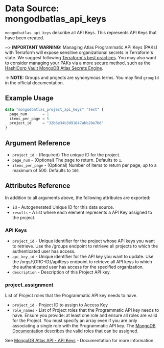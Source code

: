 # Data Source: mongodbatlas_api_keys

`mongodbatlas_api_keys` describe all API Keys. This represents API Keys that have been created.

~> **IMPORTANT WARNING:** Managing Atlas Programmatic API Keys (PAKs) with Terraform will expose sensitive organizational secrets in Terraform's state. We suggest following [Terraform's best practices](https://developer.hashicorp.com/terraform/language/state/sensitive-data). You may also want to consider managing your PAKs via a more secure method, such as the [HashiCorp Vault MongoDB Atlas Secrets Engine](https://developer.hashicorp.com/vault/docs/secrets/mongodbatlas).

-> **NOTE:** Groups and projects are synonymous terms. You may find `groupId` in the official documentation.

## Example Usage

```terraform
data "mongodbatlas_project_api_keys" "test" {
  page_num       = 1
  items_per_page = 5
  project_id     = "32b6e34b3d91647abb20e7b8"
}
```

## Argument Reference
* `project_id` - (Required) The unique ID for the project.
* `page_num` - (Optional) The page to return. Defaults to `1`.
* `items_per_page` - (Optional) Number of items to return per page, up to a maximum of 500. Defaults to `100`.


## Attributes Reference

In addition to all arguments above, the following attributes are exported:

* `id` - Autogenerated Unique ID for this data source.
* `results` - A list where each element represents a API Key assigned to the project.


### API Keys

* `project_id` - Unique identifier for the project whose API keys you want to retrieve. Use the /groups endpoint to retrieve all projects to which the authenticated user has access.
* `api_key_id` - Unique identifier for the API key you want to update. Use the /orgs/{ORG-ID}/apiKeys endpoint to retrieve all API keys to which the authenticated user has access for the specified organization.
* `description` -	Description of this Project API key.

### project_assignment
List of Project roles that the Programmatic API key needs to have.

* `project_id` -  Project ID to assign to Access Key
* `role_names` -  List of Project roles that the Programmatic API key needs to have. Ensure you provide: at least one role and ensure all roles are valid for the Project. You must specify an array even if you are only associating a single role with the Programmatic API key. The [MongoDB Documentation](https://www.mongodb.com/docs/atlas/reference/user-roles/#project-roles) describes the valid roles that can be assigned.
 
  
See [MongoDB Atlas API - API Keys](https://www.mongodb.com/docs/atlas/reference/api/projectApiKeys/get-all-apiKeys-in-one-project/) - Documentation for more information.
